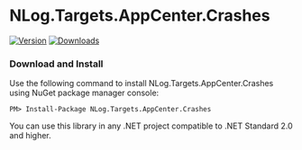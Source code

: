# NLog.Targets.AppCenter.Crashes
[![Version](https://img.shields.io/nuget/v/NLog.Targets.AppCenter.Crashes.svg)](https://www.nuget.org/packages/NLog.Targets.AppCenter.Crashes)  [![Downloads](https://img.shields.io/nuget/dt/NLog.Targets.AppCenter.Crashes.svg)](https://www.nuget.org/packages/NLog.Targets.AppCenter.Crashes)

### Download and Install
Use the following command to install NLog.Targets.AppCenter.Crashes using NuGet package manager console:

    PM> Install-Package NLog.Targets.AppCenter.Crashes

You can use this library in any .NET project compatible to .NET Standard 2.0 and higher.
